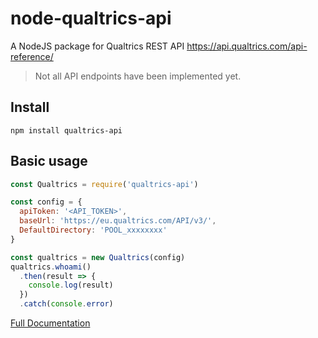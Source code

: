 # node-qualtrics-api
A NodeJS package for Qualtrics REST API https://api.qualtrics.com/api-reference/
> Not all API endpoints have been implemented yet.

## Install
````
npm install qualtrics-api
````

## Basic usage

````js
const Qualtrics = require('qualtrics-api')

const config = {
  apiToken: '<API_TOKEN>',
  baseUrl: 'https://eu.qualtrics.com/API/v3/',
  DefaultDirectory: 'POOL_xxxxxxxx'
}

const qualtrics = new Qualtrics(config)
qualtrics.whoami()
  .then(result => {
    console.log(result)
  })
  .catch(console.error)

````
[Full Documentation](https://github.com/Miramac/node-qualtrics-api/blob/master/docs/classes/_qualtrics_.qualtrics.md)